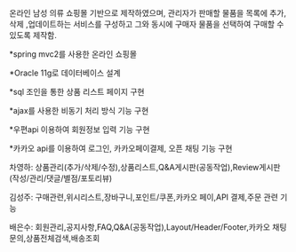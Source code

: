 온라인 남성 의류 쇼핑몰 기반으로 제작하였으며,
관리자가 판매할 물품을 목록에 추가, 삭제 ,업데이트하는 서비스를 구성하고 그와 동시에 구매자 물품을 선택하여 구매할 수 있도록 제작함. 

*spring mvc2를 사용한 온라인 쇼핑몰

*Oracle 11g로 데이터베이스 설계

*sql 조인을 통한 상품 리스트 페이지 구현

*ajax를 사용한 비동기 처리 방식 기능 구현

*우편api 이용하여 회원정보 입력 기능 구현

*카카오 api를 이용하여 로그인, 카카오페이결제, 오픈 채팅 기능 구현


 차영하:
  상품관리(추가/삭제/수정),상품리스트,Q&A게시판(공동작업),Review게시판(작성/관리/댓글/별점/포토리뷰)
 
 김성주:
  구매관련,위시리스트,장바구니,포인트/쿠폰,카카오 페이,API 결제,주문 관련 기능

 배은수:
  회원관리,공지사항,FAQ,Q&A(공동작업),Layout/Header/Footer,카카오 채팅문의,상품전체검색,배송조회 

